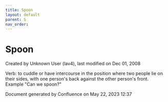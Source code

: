```yaml
---
title: Spoon
layout: default
parent: S
nav_order:
---
```


# Spoon

Created by  Unknown User (lav4), last modified on Dec 01, 2008

Verb: to cuddle or have intercourse in the position where two people lie on their sides, with one person's back against the other person's front. Example &quot;Can we spoon?&quot;

Document generated by Confluence on May 22, 2023 12:37


